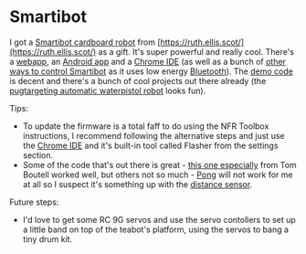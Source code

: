 # Smartibot

I got a [Smartibot cardboard robot](https://www.kickstarter.com/projects/460355237/smartibot-the-worlds-first-ai-enabled-cardboard-ro) from [https://ruth.ellis.scot/](https://ruth.ellis.scot/) as a gift. It's super powerful and really cool. There's a [webapp](https://thecraftyrobot.github.io/smartibot_webpad/), an [Android app](https://play.google.com/store/apps/details?id=com.raa.smartibot&hl=en_GB) and a [Chrome IDE](https://chrome.google.com/webstore/detail/espruino-web-ide/bleoifhkdalbjfbobjackfdifdneehpo?hl=en) (as well as a bunch of [other ways to control Smartibot](http://www.espruino.com/Quick+Start+BLE#smartibot) as it uses low energy [Bluetooth](https://www.espruino.com/Web%20Bluetooth)). The [demo code](http://www.espruino.com/Smartibot) is decent and there's a bunch of cool projects out there already (the [pugtargeting automatic waterpistol robot](https://www.reddit.com/r/shittyrobots/comments/8u8l8c/i_made_a_pugtargeting_automatic_waterpistol_robot/) looks fun). 

Tips:
* To update the firmware is a total faff to do using the NFR Toolbox instructions, I recommend following the alternative steps and just use the [Chrome IDE](https://chrome.google.com/webstore/detail/espruino-web-ide/bleoifhkdalbjfbobjackfdifdneehpo?hl=en) and it's built-in tool called Flasher from the settings section. 
* Some of the code that's out there is great - [this one especially](https://raw.githubusercontent.com/boutell/smartibot-scripts/master/wake-wander-nap-repeat.js) from Tom Boutell worked well, but others not so much - [Pong](https://crafty-robot.myshopify.com/blogs/projects/pong-with-the-smartibot-distance-sensors-and-led-matrix) will not work for me at all so I suspect it's something up with the [distance sensor](https://thecraftyrobot.net/blogs/projects/wall-avoiding-robot-with-distance-sensors-and-l-e-d-matrix). 

Future steps:
* I'd love to get some RC 9G servos and use the servo contollers to set up a little band on top of the teabot's platform, using the servos to bang a tiny drum kit. 
